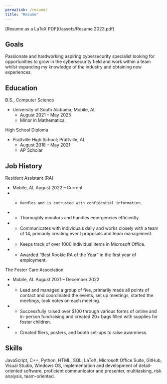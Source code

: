 ```yaml
---
permalink: /resume/
title: "Resume"
---
```



[Resume as a LaTeX PDF](/assets/Resume 2023.pdf)

## Goals
Passionate and hardworking aspiring cybersecurity specialist looking for opportunities to grow in the cybersecurity field and work within a team whilst expanding my knowledge of the industry and obtaining new experiences. 

## Education 
B.S., Computer Science 
- University of South Alabama; Mobile, AL
    - August 2021 – May 2025 
    - Minor in Mathematics

High School Diploma
- Prattville High School; Prattville, AL
    - August 2018 – May 2021
    - AP Scholar 

## Job History 
Resident Assistant (RA)
- Mobile, AL	August 2022 – Current
- - 	Handles and is entrusted with confidential information.
- -	Thoroughly monitors and handles emergencies efficiently. 
- -	Communicates with individuals daily and works closely with a team of 14, primarily creating event proposals and team management.
- -	Keeps track of over 1000 individual items in Microsoft Office. 
- -	Awarded “Best Rookie RA of the Year” in the first year of employment.


The Foster Care Association
- Mobile, AL 	August 2021 – December 2022
- -   Lead and managed a group of five, primarily made all points of contact and coordinated the events, set up meetings, started the meetings, took notes on each meeting. 
- -   Successfully raised over $100 through various forms of online and in-person fundraising and created 20+ bags filled with supplies for foster children. 
- -   Created fliers, posters, and booth set-ups to raise awareness.

## Skills
JavaScript, C++, Python, HTML, SQL, LaTeX, Microsoft Office Suite, GitHub, Visual Studio, Windows OS, implementation and development of detail-oriented software, proficient communicator and presenter, multitasking, risk analysis, team-oriented. 
